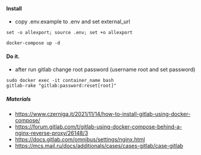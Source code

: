 #### Install
- copy .env.example to .env and set external_url
```shell
set -o allexport; source .env; set +o allexport
```
```shell
docker-compose up -d
```

#### Do it.
- after run gitlab change root password (username root and set password)
```shell
sudo docker exec -it container_name bash
gitlab-rake "gitlab:password:reset[root]"
```

##### Materials
- https://www.czerniga.it/2021/11/14/how-to-install-gitlab-using-docker-compose/
- https://forum.gitlab.com/t/gitlab-using-docker-compose-behind-a-nginx-reverse-proxy/26148/3
- https://docs.gitlab.com/omnibus/settings/nginx.html
- https://mcs.mail.ru/docs/additionals/cases/cases-gitlab/case-gitlab
